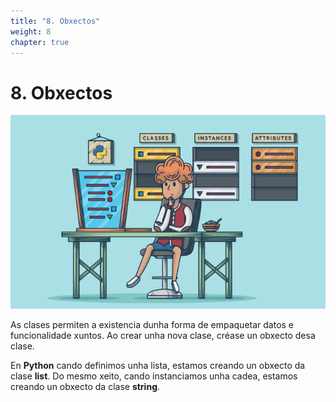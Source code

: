 ```yaml
---
title: "8. Obxectos"
weight: 8
chapter: true
---
```


# 8. Obxectos

![captura8_0_1.png](captura8_0_1.png)

As clases permiten a existencia dunha forma de empaquetar datos e funcionalidade xuntos. Ao crear unha nova clase, créase un obxecto desa clase.

En **Python** cando definimos unha lista, estamos creando un obxecto da clase **list**. Do mesmo xeito, cando instanciamos unha cadea, estamos creando un obxecto da clase **string**.